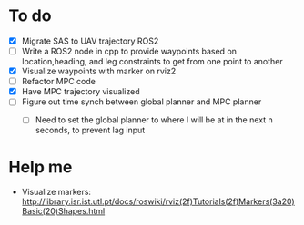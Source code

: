 # To do 
- [x] Migrate SAS to UAV trajectory ROS2 
- [ ] Write a ROS2 node in cpp to provide waypoints based on location,heading, and leg constraints to get from one point to another
- [x] Visualize waypoints with marker on rviz2
- [ ] Refactor MPC code 
- [x] Have MPC trajectory visualized 
- [ ] Figure out time synch between global planner and MPC planner
  - [ ] Need to set the global planner to where I will be at in the next n seconds, to prevent lag input 



# Help me
- Visualize markers: http://library.isr.ist.utl.pt/docs/roswiki/rviz(2f)Tutorials(2f)Markers(3a20)Basic(20)Shapes.html